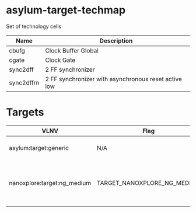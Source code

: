 # asylum-target-techmap
Set of technology cells

| Name       | Description |
|------------|-------------|
| cbufg      | Clock Buffer Global |
| cgate      | Clock Gate |
| sync2dff   | 2 FF synchronizer |
| sync2dffrn | 2 FF synchronizer with asynchronous reset active low|

# Targets

| VLNV                          | Flag                        | Description                                         |
|-------------------------------|-----------------------------|-----------------------------------------------------|
| asylum:target:generic         | N/A                         | Inferred Technology Cells                           |
| nanoxplore:target:ng_medium   | TARGET_NANOXPLORE_NG_MEDIUM | Technology Cells for FPGA NG_MEDIUM from NanoXplore | 
